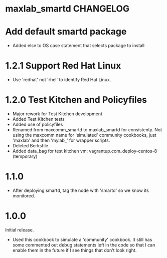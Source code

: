# maxlab_smartd CHANGELOG

# Add default smartd package

* Added else to OS case statement that selects package to install

# 1.2.1 Support Red Hat Linux

* Use 'redhat' not 'rhel' to identify Red Hat Linux.

# 1.2.0 Test Kitchen and Policyfiles

* Major rework for Test Kitchen development
* Added Test Kitchen tests
* Added use of policyfiles
* Renamed from maxcomm_smartd to maxlab_smartd for consistenty. Not using the maxcomm name for 'simulated' community cookbooks, just 'maxlab' and then 'mylab_' for wrapper scripts.
* Deleted Berksfile
* Added data_bag for test kitchen vm: vagrantup.com_deploy-centos-8 (temporary)

# 1.1.0

* After deploying smartd, tag the node with 'smartd' so we know its monitored.

# 1.0.0

Initial release.

* Used this cookbook to simulate a 'community' cookbook.  It still has some commented out debug statements left in the code so that I can enable them in the future if I see things that don't look right.
